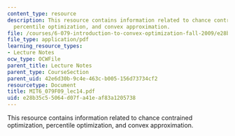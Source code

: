 ```yaml
---
content_type: resource
description: This resource contains information related to chance contrained optimization,
  percentile optimization, and convex approximation.
file: /courses/6-079-introduction-to-convex-optimization-fall-2009/e28b35c55064d07fa41eaf83a1205738_MIT6_079F09_lec14.pdf
file_type: application/pdf
learning_resource_types:
- Lecture Notes
ocw_type: OCWFile
parent_title: Lecture Notes
parent_type: CourseSection
parent_uid: 42e6d30b-9c4e-463c-b005-156d73734cf2
resourcetype: Document
title: MIT6_079F09_lec14.pdf
uid: e28b35c5-5064-d07f-a41e-af83a1205738
---
```

This resource contains information related to chance contrained optimization, percentile optimization, and convex approximation.

